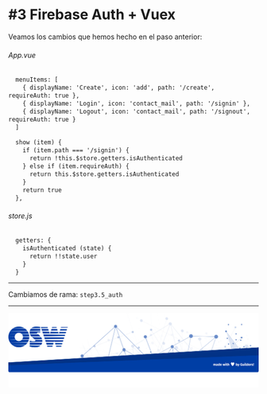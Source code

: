 # #3 Firebase Auth + Vuex

Veamos los cambios que hemos hecho en el paso anterior:


###### App.vue
```
  menuItems: [
    { displayName: 'Create', icon: 'add', path: '/create', requireAuth: true },
    { displayName: 'Login', icon: 'contact_mail', path: '/signin' },
    { displayName: 'Logout', icon: 'contact_mail', path: '/signout', requireAuth: true }
  ]
```
```
  show (item) {
    if (item.path === '/signin') {
      return !this.$store.getters.isAuthenticated
    } else if (item.requireAuth) {
      return this.$store.getters.isAuthenticated
    }
    return true
  },
```

###### store.js
```
  getters: {
    isAuthenticated (state) {
      return !!state.user
    }
  }
```

--- 

Cambiamos de rama: `step3.5_auth`

--- 

![firebase](./assets/img/footer.png)
